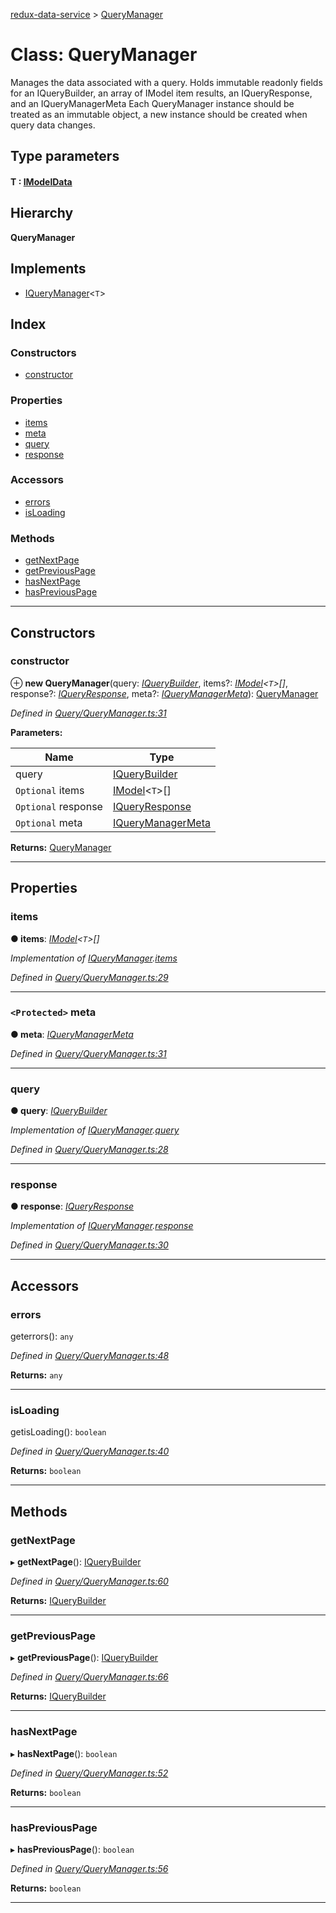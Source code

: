[redux-data-service](../README.md) > [QueryManager](../classes/querymanager.md)

# Class: QueryManager

Manages the data associated with a query. Holds immutable readonly fields for an IQueryBuilder, an array of IModel item results, an IQueryResponse, and an IQueryManagerMeta Each QueryManager instance should be treated as an immutable object, a new instance should be created when query data changes.

## Type parameters
#### T :  [IModelData](../interfaces/imodeldata.md)
## Hierarchy

**QueryManager**

## Implements

* [IQueryManager](../interfaces/iquerymanager.md)<`T`>

## Index

### Constructors

* [constructor](querymanager.md#constructor)

### Properties

* [items](querymanager.md#items)
* [meta](querymanager.md#meta)
* [query](querymanager.md#query)
* [response](querymanager.md#response)

### Accessors

* [errors](querymanager.md#errors)
* [isLoading](querymanager.md#isloading)

### Methods

* [getNextPage](querymanager.md#getnextpage)
* [getPreviousPage](querymanager.md#getpreviouspage)
* [hasNextPage](querymanager.md#hasnextpage)
* [hasPreviousPage](querymanager.md#haspreviouspage)

---

## Constructors

<a id="constructor"></a>

###  constructor

⊕ **new QueryManager**(query: *[IQueryBuilder](../interfaces/iquerybuilder.md)*, items?: *[IModel](../interfaces/imodel.md)<`T`>[]*, response?: *[IQueryResponse](../interfaces/iqueryresponse.md)*, meta?: *[IQueryManagerMeta](../interfaces/iquerymanagermeta.md)*): [QueryManager](querymanager.md)

*Defined in [Query/QueryManager.ts:31](https://github.com/Rediker-Software/redux-data-service/blob/e3b878c/src/Query/QueryManager.ts#L31)*

**Parameters:**

| Name | Type |
| ------ | ------ |
| query | [IQueryBuilder](../interfaces/iquerybuilder.md) |
| `Optional` items | [IModel](../interfaces/imodel.md)<`T`>[] |
| `Optional` response | [IQueryResponse](../interfaces/iqueryresponse.md) |
| `Optional` meta | [IQueryManagerMeta](../interfaces/iquerymanagermeta.md) |

**Returns:** [QueryManager](querymanager.md)

___

## Properties

<a id="items"></a>

###  items

**● items**: *[IModel](../interfaces/imodel.md)<`T`>[]*

*Implementation of [IQueryManager](../interfaces/iquerymanager.md).[items](../interfaces/iquerymanager.md#items)*

*Defined in [Query/QueryManager.ts:29](https://github.com/Rediker-Software/redux-data-service/blob/e3b878c/src/Query/QueryManager.ts#L29)*

___
<a id="meta"></a>

### `<Protected>` meta

**● meta**: *[IQueryManagerMeta](../interfaces/iquerymanagermeta.md)*

*Defined in [Query/QueryManager.ts:31](https://github.com/Rediker-Software/redux-data-service/blob/e3b878c/src/Query/QueryManager.ts#L31)*

___
<a id="query"></a>

###  query

**● query**: *[IQueryBuilder](../interfaces/iquerybuilder.md)*

*Implementation of [IQueryManager](../interfaces/iquerymanager.md).[query](../interfaces/iquerymanager.md#query)*

*Defined in [Query/QueryManager.ts:28](https://github.com/Rediker-Software/redux-data-service/blob/e3b878c/src/Query/QueryManager.ts#L28)*

___
<a id="response"></a>

###  response

**● response**: *[IQueryResponse](../interfaces/iqueryresponse.md)*

*Implementation of [IQueryManager](../interfaces/iquerymanager.md).[response](../interfaces/iquerymanager.md#response)*

*Defined in [Query/QueryManager.ts:30](https://github.com/Rediker-Software/redux-data-service/blob/e3b878c/src/Query/QueryManager.ts#L30)*

___

## Accessors

<a id="errors"></a>

###  errors

geterrors(): `any`

*Defined in [Query/QueryManager.ts:48](https://github.com/Rediker-Software/redux-data-service/blob/e3b878c/src/Query/QueryManager.ts#L48)*

**Returns:** `any`

___
<a id="isloading"></a>

###  isLoading

getisLoading(): `boolean`

*Defined in [Query/QueryManager.ts:40](https://github.com/Rediker-Software/redux-data-service/blob/e3b878c/src/Query/QueryManager.ts#L40)*

**Returns:** `boolean`

___

## Methods

<a id="getnextpage"></a>

###  getNextPage

▸ **getNextPage**(): [IQueryBuilder](../interfaces/iquerybuilder.md)

*Defined in [Query/QueryManager.ts:60](https://github.com/Rediker-Software/redux-data-service/blob/e3b878c/src/Query/QueryManager.ts#L60)*

**Returns:** [IQueryBuilder](../interfaces/iquerybuilder.md)

___
<a id="getpreviouspage"></a>

###  getPreviousPage

▸ **getPreviousPage**(): [IQueryBuilder](../interfaces/iquerybuilder.md)

*Defined in [Query/QueryManager.ts:66](https://github.com/Rediker-Software/redux-data-service/blob/e3b878c/src/Query/QueryManager.ts#L66)*

**Returns:** [IQueryBuilder](../interfaces/iquerybuilder.md)

___
<a id="hasnextpage"></a>

###  hasNextPage

▸ **hasNextPage**(): `boolean`

*Defined in [Query/QueryManager.ts:52](https://github.com/Rediker-Software/redux-data-service/blob/e3b878c/src/Query/QueryManager.ts#L52)*

**Returns:** `boolean`

___
<a id="haspreviouspage"></a>

###  hasPreviousPage

▸ **hasPreviousPage**(): `boolean`

*Defined in [Query/QueryManager.ts:56](https://github.com/Rediker-Software/redux-data-service/blob/e3b878c/src/Query/QueryManager.ts#L56)*

**Returns:** `boolean`

___

